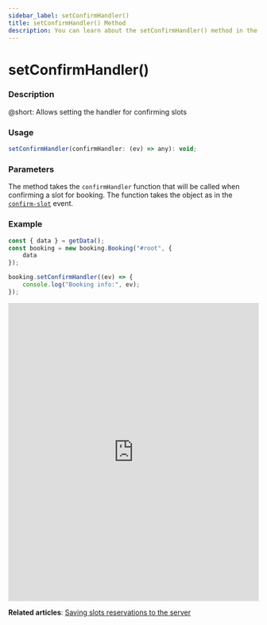 ```yaml
---
sidebar_label: setConfirmHandler()
title: setConfirmHandler() Method
description: You can learn about the setConfirmHandler() method in the documentation of the DHTMLX JavaScript Booking library. Browse developer guides and API reference, try out code examples and live demos, and download a free 30-day evaluation version of DHTMLX Booking.
---
```


# setConfirmHandler()

### Description

@short: Allows setting the handler for confirming slots

### Usage

~~~jsx
setConfirmHandler(confirmHandler: (ev) => any): void;
~~~

### Parameters

The method takes the `confirmHandler` function that will be called when confirming a slot for booking. The function takes the object as in the [`confirm-slot`](/api/events/booking-confirmslot-event) event.

### Example

~~~jsx {}
const { data } = getData();
const booking = new booking.Booking("#root", {
    data
});

booking.setConfirmHandler((ev) => {
    console.log("Booking info:", ev);
});
~~~

<iframe src="https://snippet.dhtmlx.com/dpbmyr8j?mode=result" frameborder="0" class="snippet_iframe" width="100%" height="600"></iframe>

**Related articles**: [Saving slots reservations to the server](/guides/saving-reservations)
